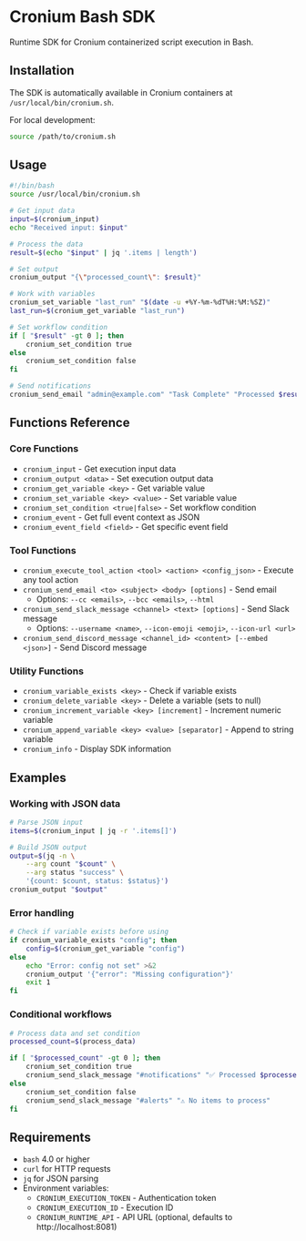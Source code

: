 # Cronium Bash SDK

Runtime SDK for Cronium containerized script execution in Bash.

## Installation

The SDK is automatically available in Cronium containers at `/usr/local/bin/cronium.sh`.

For local development:

```bash
source /path/to/cronium.sh
```

## Usage

```bash
#!/bin/bash
source /usr/local/bin/cronium.sh

# Get input data
input=$(cronium_input)
echo "Received input: $input"

# Process the data
result=$(echo "$input" | jq '.items | length')

# Set output
cronium_output "{\"processed_count\": $result}"

# Work with variables
cronium_set_variable "last_run" "$(date -u +%Y-%m-%dT%H:%M:%SZ)"
last_run=$(cronium_get_variable "last_run")

# Set workflow condition
if [ "$result" -gt 0 ]; then
    cronium_set_condition true
else
    cronium_set_condition false
fi

# Send notifications
cronium_send_email "admin@example.com" "Task Complete" "Processed $result items"
```

## Functions Reference

### Core Functions

- `cronium_input` - Get execution input data
- `cronium_output <data>` - Set execution output data
- `cronium_get_variable <key>` - Get variable value
- `cronium_set_variable <key> <value>` - Set variable value
- `cronium_set_condition <true|false>` - Set workflow condition
- `cronium_event` - Get full event context as JSON
- `cronium_event_field <field>` - Get specific event field

### Tool Functions

- `cronium_execute_tool_action <tool> <action> <config_json>` - Execute any tool action
- `cronium_send_email <to> <subject> <body> [options]` - Send email
  - Options: `--cc <emails>`, `--bcc <emails>`, `--html`
- `cronium_send_slack_message <channel> <text> [options]` - Send Slack message
  - Options: `--username <name>`, `--icon-emoji <emoji>`, `--icon-url <url>`
- `cronium_send_discord_message <channel_id> <content> [--embed <json>]` - Send Discord message

### Utility Functions

- `cronium_variable_exists <key>` - Check if variable exists
- `cronium_delete_variable <key>` - Delete a variable (sets to null)
- `cronium_increment_variable <key> [increment]` - Increment numeric variable
- `cronium_append_variable <key> <value> [separator]` - Append to string variable
- `cronium_info` - Display SDK information

## Examples

### Working with JSON data

```bash
# Parse JSON input
items=$(cronium_input | jq -r '.items[]')

# Build JSON output
output=$(jq -n \
    --arg count "$count" \
    --arg status "success" \
    '{count: $count, status: $status}')
cronium_output "$output"
```

### Error handling

```bash
# Check if variable exists before using
if cronium_variable_exists "config"; then
    config=$(cronium_get_variable "config")
else
    echo "Error: config not set" >&2
    cronium_output '{"error": "Missing configuration"}'
    exit 1
fi
```

### Conditional workflows

```bash
# Process data and set condition
processed_count=$(process_data)

if [ "$processed_count" -gt 0 ]; then
    cronium_set_condition true
    cronium_send_slack_message "#notifications" "✅ Processed $processed_count items"
else
    cronium_set_condition false
    cronium_send_slack_message "#alerts" "⚠️ No items to process"
fi
```

## Requirements

- `bash` 4.0 or higher
- `curl` for HTTP requests
- `jq` for JSON parsing
- Environment variables:
  - `CRONIUM_EXECUTION_TOKEN` - Authentication token
  - `CRONIUM_EXECUTION_ID` - Execution ID
  - `CRONIUM_RUNTIME_API` - API URL (optional, defaults to http://localhost:8081)
